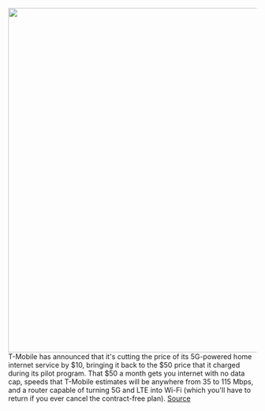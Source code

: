 <img src='https://cdn.vox-cdn.com/thumbor/y4WpLtDR1F3oVfbiTHiMDIse1Ls=/0x0:2040x1360/1200x800/filters:focal(857x517:1183x843)/cdn.vox-cdn.com/uploads/chorus_image/image/69957394/acastro_191108_1777_t-mobile_0001.0.0.jpg' width='700px' /><br/>
T-Mobile has announced that it's cutting the price of its 5G-powered home internet service by $10, bringing it back to the $50 price that it charged during its pilot program. That $50 a month gets you internet with no data cap, speeds that T-Mobile estimates will be anywhere from 35 to 115 Mbps, and a router capable of turning 5G and LTE into Wi-Fi (which you'll have to return if you ever cancel the contract-free plan).
<a href='https://www.theverge.com/2021/10/5/22711794/t-mobile-home-internet-no-fees-price-cut'> Source <a/>
